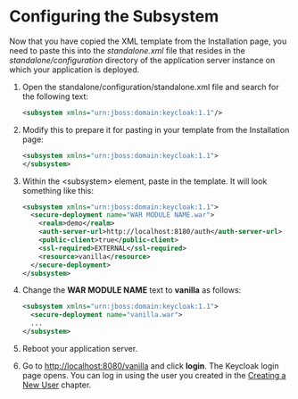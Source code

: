 # Configuring the Subsystem

Now that you have copied the XML template from the Installation page, you need to paste this into the _standalone.xml_ file that resides in the _standalone/configuration_ directory of the application server instance on which your application is deployed.

1.  Open the standalone/configuration/standalone.xml file and search for the following text:

    ```xml
    <subsystem xmlns="urn:jboss:domain:keycloak:1.1"/>
    ```
2.  Modify this to prepare it for pasting in your template from the Installation page:

    ```xml
    <subsystem xmlns="urn:jboss:domain:keycloak:1.1">
    </subsystem>
    ```
3.  Within the \<subsystem> element, paste in the template. It will look something like this:

    ```xml
    <subsystem xmlns="urn:jboss:domain:keycloak:1.1">
      <secure-deployment name="WAR MODULE NAME.war">
        <realm>demo</realm>
        <auth-server-url>http://localhost:8180/auth</auth-server-url>
        <public-client>true</public-client>
        <ssl-required>EXTERNAL</ssl-required>
        <resource>vanilla</resource>
      </secure-deployment>
    </subsystem>
    ```
4.  Change the **WAR MODULE NAME** text to **vanilla** as follows:

    ```xml
    <subsystem xmlns="urn:jboss:domain:keycloak:1.1">
      <secure-deployment name="vanilla.war">
      ...
    </subsystem>
    ```
5. Reboot your application server.
6. Go to [http://localhost:8080/vanilla](http://localhost:8080/vanilla) and click **login**. The Keycloak login page opens. You can log in using the user you created in the [Creating a New User](https://wjw465150.gitbooks.io/keycloak-documentation/content/getting\_started/topics/first-realm/user.html#\_create-new-user) chapter.
